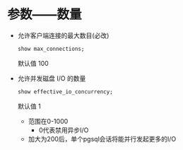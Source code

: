 # 参数——数量

- 允许客户端连接的最大数目(必改)
    ```sql
    show max_connections;
    ```
    默认值 100

- 允许并发磁盘 I/O 的数量
    ```sql
    show effective_io_concurrency;
    ```
    默认值 1
    - 范围在0-1000
        - 0代表禁用异步I/O
    - 加大为200后，单个pgsql会话将能并行发起更多的I/O

